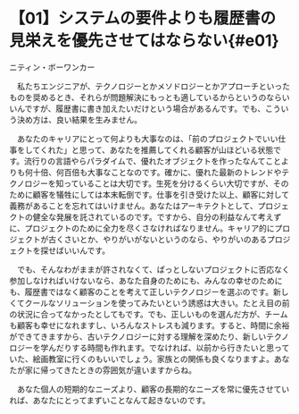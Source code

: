 # 【01】システムの要件よりも履歴書の見栄えを優先させてはならない{#e01}

<div class="author">ニティン・ボーワンカー</div>

　私たちエンジニアが、テクノロジーとかメソドロジーとかアプローチといったものを奨めるとき、それらが問題解決にもっとも適しているからというのならいいんですが、履歴書に書き加えたいだけという場合があるんです。でも、こういう決め方は、良い結果を生みません。

　あなたのキャリアにとって何よりも大事なのは、「前のプロジェクトでいい仕事をしてくれた」と思って、あなたを推薦してくれる顧客が山ほどいる状態です。流行りの言語やらパラダイムで、優れたオブジェクトを作ったなんてことよりも何十倍、何百倍も大事なことなのです。確かに、優れた最新のトレンドやテクノロジーを知っていることは大切です。生死を分けるくらい大切ですが、そのために顧客を犠牲にしては本末転倒です。仕事を引き受けた以上、顧客に対して義務があることを忘れてはいけません。あなたはアーキテク卜として、プロジェクトの健全な発展を託されているのです。ですから、自分の利益なんて考えずに、プロジェクトのために全力を尽くさなければなりません。キャリア的にプロジェクトが古くさいとか、やりがいがないというのなら、やりがいのあるプロジェクトを探せばいいんです。

　でも、そんなわがままが許されなくて、ぱっとしないプロジェクトに否応なく参加しなければいけないなら、あなた自身のためにも、みんなの幸せのためにも、履歴書ではなく顧客のことを考えて正しいテクノロジーを選ぶのです。新しくてクールなソリューションを使ってみたいという誘惑は大きい。たとえ目の前の状況に合ってなかったとしてもです。でも、正しいものを選んだ方が、チームも顧客も幸せになれますし、いろんなストレスも減ります。すると、時間に余裕ができてきますから、古いテクノロジーに対する理解を深めたり、新しいテクノロジーを学んだりする時間も作れます。でなければ、以前から行きたいと思っていた、絵画教室に行くのもいいでしょう。家族との関係も良くなりますよ。あなたが家に帰ってきたときの雰囲気が違いますからね。

　あなた個人の短期的なニーズより、顧客の長期的なニーズを常に優先させていれば、あなたにとってまずいことなんて起きないのです。
